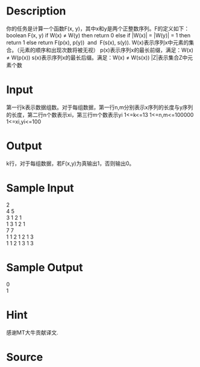 
# Description

<div class="content"><p>你的任务是计算一个函数F(x, y)，其中x和y是两个正整数序列。F的定义如下： boolean F(x, y) if W(x) ≠ W(y) then return 0 else if |W(x)| = |W(y)| = 1 then return 1 else return F(p(x), p(y))  and  F(s(x), s(y)). W(x)表示序列x中元素的集合。（元素的顺序和出现次数将被无视） p(x)表示序列x的最长前缀，满足：W(x) ≠ W(p(x)) s(x)表示序列x的最长后缀。满足：W(x) ≠ W(s(x)) |Z|表示集合Z中元素个数</p></div>

# Input

<div class="content"><p>第一行k表示数据组数。对于每组数据，第一行n,m分别表示x序列的长度与y序列的长度，第二行n个数表示xi，第三行m个数表示yi 1&lt;=k&lt;=13 1&lt;=n,m&lt;=100000 1&lt;=xi,yi&lt;=100</p></div>

# Output

<div class="content"><p>k行，对于每组数据，若F(x,y)为真输出1，否则输出0。</p></div>

# Sample Input

<div class="content"><span class="sampledata">2<br/>
4 5<br/>
3 1 2 1<br/>
1 3 1 2 1<br/>
7 7<br/>
1 1 2 1 2 1 3<br/>
1 1 2 1 3 1 3</span></div>

# Sample Output

<div class="content"><span class="sampledata">0<br/>
1</span></div>

# Hint

<div class="content"><p></p><p>感谢MT大牛贡献译文.</p><p></p></div>

# Source

<div class="content"><p><a href="problemset.php?search="></a></p></div>

